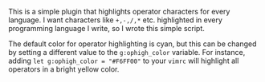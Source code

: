 This is a simple plugin that highlights operator characters for every language. I want
characters like `+,-,/,*` etc. highlighted in every programming language I
write, so I wrote this simple script.

The default color for operator highlighting is cyan, but this can be changed by
setting a different value to the `g:ophigh_color` variable. For instance, adding
`let g:ophigh_color = "#F6FF00"` to your `vimrc` will highlight all operators in
a bright yellow color.

